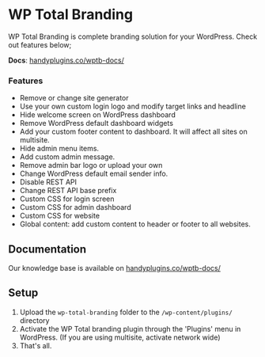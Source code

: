 WP Total Branding
==================

WP Total Branding is complete branding solution for your WordPress. Check out features below;

__Docs__: [handyplugins.co/wptb-docs/](https://handyplugins.co/wptb-docs/)

### Features

- Remove or change site generator
- Use your own custom login logo and modify target links and headline
- Hide welcome screen on WordPress dashboard
- Remove WordPress default dashboard widgets
- Add your custom footer content to dashboard. It will affect all sites on multisite.
- Hide admin menu items.
- Add custom admin message.
- Remove admin bar logo or upload your own
- Change WordPress default email sender info.
- Disable REST API
- Change REST API base prefix
- Custom CSS for login screen
- Custom CSS for admin dashboard
- Custom CSS for website
- Global content: add custom content to header or footer to all websites.


## Documentation  
Our knowledge base is available on [handyplugins.co/wptb-docs/](https://handyplugins.co/wptb-docs/)


## Setup  
1. Upload the `wp-total-branding` folder to the `/wp-content/plugins/` directory
2. Activate the WP Total branding plugin through the 'Plugins' menu in WordPress. (If you are using multisite, activate network wide)
3. That's all.

